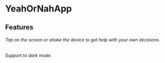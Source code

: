 # YeahOrNahApp
## Features
###### Tap on the screen or shake the device to get help with your own decisions.
###### Support to dark mode.

